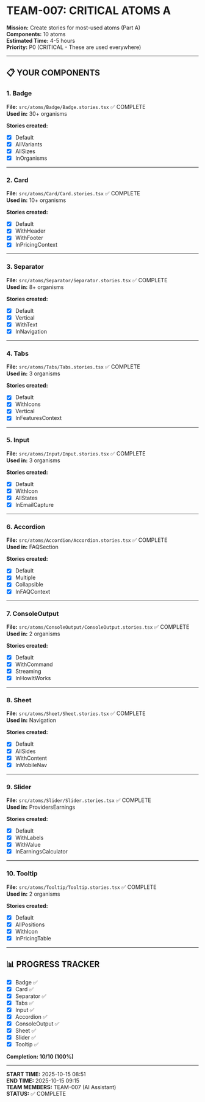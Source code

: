 # TEAM-007: CRITICAL ATOMS A

**Mission:** Create stories for most-used atoms (Part A)  
**Components:** 10 atoms  
**Estimated Time:** 4-5 hours  
**Priority:** P0 (CRITICAL - These are used everywhere)

---

## 📋 YOUR COMPONENTS

### 1. Badge
**File:** `src/atoms/Badge/Badge.stories.tsx` ✅ COMPLETE  
**Used in:** 30+ organisms

**Stories created:**
- [x] Default
- [x] AllVariants
- [x] AllSizes
- [x] InOrganisms

---

### 2. Card
**File:** `src/atoms/Card/Card.stories.tsx` ✅ COMPLETE  
**Used in:** 10+ organisms

**Stories created:**
- [x] Default
- [x] WithHeader
- [x] WithFooter
- [x] InPricingContext

---

### 3. Separator
**File:** `src/atoms/Separator/Separator.stories.tsx` ✅ COMPLETE  
**Used in:** 8+ organisms

**Stories created:**
- [x] Default
- [x] Vertical
- [x] WithText
- [x] InNavigation

---

### 4. Tabs
**File:** `src/atoms/Tabs/Tabs.stories.tsx` ✅ COMPLETE  
**Used in:** 3 organisms

**Stories created:**
- [x] Default
- [x] WithIcons
- [x] Vertical
- [x] InFeaturesContext

---

### 5. Input
**File:** `src/atoms/Input/Input.stories.tsx` ✅ COMPLETE  
**Used in:** 3 organisms

**Stories created:**
- [x] Default
- [x] WithIcon
- [x] AllStates
- [x] InEmailCapture

---

### 6. Accordion
**File:** `src/atoms/Accordion/Accordion.stories.tsx` ✅ COMPLETE  
**Used in:** FAQSection

**Stories created:**
- [x] Default
- [x] Multiple
- [x] Collapsible
- [x] InFAQContext

---

### 7. ConsoleOutput
**File:** `src/atoms/ConsoleOutput/ConsoleOutput.stories.tsx` ✅ COMPLETE  
**Used in:** 2 organisms

**Stories created:**
- [x] Default
- [x] WithCommand
- [x] Streaming
- [x] InHowItWorks

---

### 8. Sheet
**File:** `src/atoms/Sheet/Sheet.stories.tsx` ✅ COMPLETE  
**Used in:** Navigation

**Stories created:**
- [x] Default
- [x] AllSides
- [x] WithContent
- [x] InMobileNav

---

### 9. Slider
**File:** `src/atoms/Slider/Slider.stories.tsx` ✅ COMPLETE  
**Used in:** ProvidersEarnings

**Stories created:**
- [x] Default
- [x] WithLabels
- [x] WithValue
- [x] InEarningsCalculator

---

### 10. Tooltip
**File:** `src/atoms/Tooltip/Tooltip.stories.tsx` ✅ COMPLETE  
**Used in:** 2 organisms

**Stories created:**
- [x] Default
- [x] AllPositions
- [x] WithIcon
- [x] InPricingTable

---

## 📊 PROGRESS TRACKER

- [x] Badge ✅
- [x] Card ✅
- [x] Separator ✅
- [x] Tabs ✅
- [x] Input ✅
- [x] Accordion ✅
- [x] ConsoleOutput ✅
- [x] Sheet ✅
- [x] Slider ✅
- [x] Tooltip ✅

**Completion: 10/10 (100%)**

---

**START TIME:** 2025-10-15 08:51  
**END TIME:** 2025-10-15 09:15  
**TEAM MEMBERS:** TEAM-007 (AI Assistant)  
**STATUS:** ✅ COMPLETE
